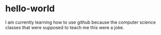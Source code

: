 # hello-world
I am currently learning how to use github because the computer science classes that were supposed to teach me this were a joke.
